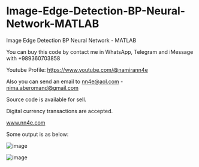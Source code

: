 # Image-Edge-Detection-BP-Neural-Network-MATLAB
Image Edge Detection BP Neural Network - MATLAB

You can buy this code by contact me in WhatsApp, Telegram and iMessage with +989360703858

Youtube Profile: https://www.youtube.com/@namirann4e

Also you can send an email to nn4e@aol.com - nima.aberomand@gmail.com

Source code is available for sell.

Digital currency transactions are accepted.

www.nn4e.com

Some output is as below:

![image](https://github.com/user-attachments/assets/99a063dc-becd-4b03-aebe-2a0a66500c9a)

![image](https://github.com/user-attachments/assets/f72fde6a-0427-4eb5-8f24-0f3c85db0a7f)
